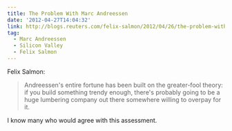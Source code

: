 ```yaml
---
title: The Problem With Marc Andreessen
date: '2012-04-27T14:04:32'
link: http://blogs.reuters.com/felix-salmon/2012/04/26/the-problem-with-marc-andreessen/
tag:
  - Marc Andreessen
  - Silicon Valley
  - Felix Salmon
---
```

Felix Salmon:

> Andreessen's entire fortune has been built on the greater-fool theory: if you build something trendy enough, there's probably going to be a huge lumbering company out there somewhere willing to overpay for it.

I know many who would agree with this assessment.
